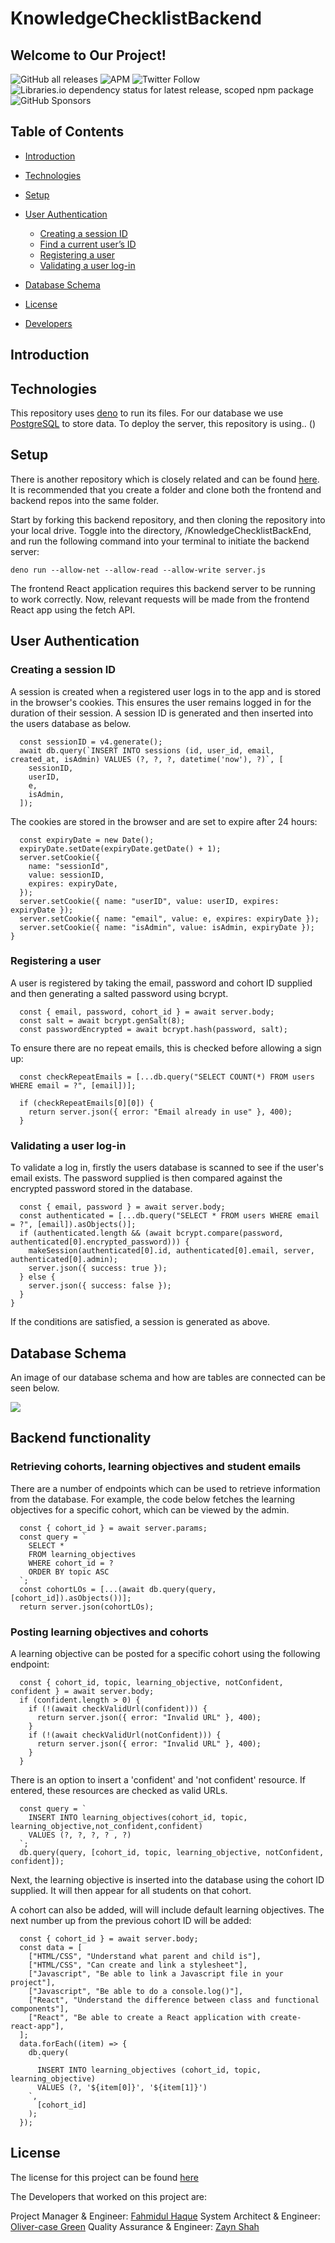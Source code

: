 # KnowledgeChecklistBackend

## Welcome to Our Project!

![GitHub all releases](https://img.shields.io/github/downloads/FahmidulHaquee/WorldBankFrontend/total?logo=GitHub)
![APM](https://img.shields.io/apm/l/npm)
![Twitter Follow](https://img.shields.io/twitter/follow/SigmaLabs?style=social)
![Libraries.io dependency status for latest release, scoped npm package](https://img.shields.io/librariesio/release/npm/@babel/core)
![GitHub Sponsors](https://img.shields.io/github/sponsors/FahmidulHaquee)

## Table of Contents

- [Introduction](#introduction)
- [Technologies](#technologies)
- [Setup](#Setup)
- [User Authentication](#user-authentication)

  - [Creating a session ID](#creating-a-session-id)
  - [Find a current user’s ID](#find-a-current-users-id)
  - [Registering a user](#registering-a-user)
  - [Validating a user log-in](#validating-a-user-log-in)

- [Database Schema](#database-schema)
- [License](#license)
- [Developers](#developers)

## Introduction

## Technologies

This repository uses [deno](https://deno.land/manual/getting_started/installation) to run its files.
For our database we use [PostgreSQL](https://www.postgresql.org/) to store data.
To deploy the server, this repository is using.. ()

## Setup

There is another repository which is closely related and can be found [here](https://github.com/olliecase-green/KnowledgeChecklistFrontend). It is recommended that you create a folder and clone both the frontend and backend repos into the same folder.

Start by forking this backend repository, and then cloning the repository into your local drive. Toggle into the directory, /KnowledgeChecklistBackEnd, and run the following command into your terminal to initiate the backend server:

```
deno run --allow-net --allow-read --allow-write server.js
```

The frontend React application requires this backend server to be running to work correctly. Now, relevant requests will be made from the frontend React app using the fetch API.

## User Authentication

### Creating a session ID

A session is created when a registered user logs in to the app and is stored in the browser's cookies. This ensures the user remains logged in for the duration of their session.
A session ID is generated and then inserted into the users database as below.

```
  const sessionID = v4.generate();
  await db.query(`INSERT INTO sessions (id, user_id, email, created_at, isAdmin) VALUES (?, ?, ?, datetime('now'), ?)`, [
    sessionID,
    userID,
    e,
    isAdmin,
  ]);
```

The cookies are stored in the browser and are set to expire after 24 hours:

```
  const expiryDate = new Date();
  expiryDate.setDate(expiryDate.getDate() + 1);
  server.setCookie({
    name: "sessionId",
    value: sessionID,
    expires: expiryDate,
  });
  server.setCookie({ name: "userID", value: userID, expires: expiryDate });
  server.setCookie({ name: "email", value: e, expires: expiryDate });
  server.setCookie({ name: "isAdmin", value: isAdmin, expiryDate });
}
```

### Registering a user

A user is registered by taking the email, password and cohort ID supplied and then generating a salted password using bcrypt.

```
  const { email, password, cohort_id } = await server.body;
  const salt = await bcrypt.genSalt(8);
  const passwordEncrypted = await bcrypt.hash(password, salt);
```

To ensure there are no repeat emails, this is checked before allowing a sign up:

```
  const checkRepeatEmails = [...db.query("SELECT COUNT(*) FROM users WHERE email = ?", [email])];

  if (checkRepeatEmails[0][0]) {
    return server.json({ error: "Email already in use" }, 400);
  }
```

### Validating a user log-in

To validate a log in, firstly the users database is scanned to see if the user's email exists. The password supplied is then compared against the encrypted password stored in the database.

```
  const { email, password } = await server.body;
  const authenticated = [...db.query("SELECT * FROM users WHERE email = ?", [email]).asObjects()];
  if (authenticated.length && (await bcrypt.compare(password, authenticated[0].encrypted_password))) {
    makeSession(authenticated[0].id, authenticated[0].email, server, authenticated[0].admin);
    server.json({ success: true });
  } else {
    server.json({ success: false });
  }
}
```

If the conditions are satisfied, a session is generated as above.

## Database Schema

An image of our database schema and how are tables are connected can be seen below.

<img src='./imgs/Schema-diagram.png'>

## Backend functionality

### Retrieving cohorts, learning objectives and student emails

There are a number of endpoints which can be used to retrieve information from the database. For example, the code below fetches the learning objectives for a specific cohort, which can be viewed by the admin.

```
  const { cohort_id } = await server.params;
  const query = `
    SELECT *
    FROM learning_objectives
    WHERE cohort_id = ?
    ORDER BY topic ASC
  `;
  const cohortLOs = [...(await db.query(query, [cohort_id]).asObjects())];
  return server.json(cohortLOs);
```

### Posting learning objectives and cohorts

A learning objective can be posted for a specific cohort using the following endpoint:

```
  const { cohort_id, topic, learning_objective, notConfident, confident } = await server.body;
  if (confident.length > 0) {
    if (!(await checkValidUrl(confident))) {
      return server.json({ error: "Invalid URL" }, 400);
    }
    if (!(await checkValidUrl(notConfident))) {
      return server.json({ error: "Invalid URL" }, 400);
    }
  }
```

There is an option to insert a 'confident' and 'not confident' resource. If entered, these resources are checked as valid URLs.

```
  const query = `
    INSERT INTO learning_objectives(cohort_id, topic, learning_objective,not_confident,confident)
    VALUES (?, ?, ?, ? , ?)
  `;
  db.query(query, [cohort_id, topic, learning_objective, notConfident, confident]);
```

Next, the learning objective is inserted into the database using the cohort ID supplied. It will then appear for all students on that cohort.

A cohort can also be added, will will include default learning objectives. The next number up from the previous cohort ID will be added:

```
  const { cohort_id } = await server.body;
  const data = [
    ["HTML/CSS", "Understand what parent and child is"],
    ["HTML/CSS", "Can create and link a stylesheet"],
    ["Javascript", "Be able to link a Javascript file in your project"],
    ["Javascript", "Be able to do a console.log()"],
    ["React", "Understand the difference between class and functional components"],
    ["React", "Be able to create a React application with create-react-app"],
  ];
  data.forEach((item) => {
    db.query(
      `
      INSERT INTO learning_objectives (cohort_id, topic, learning_objective)
      VALUES (?, '${item[0]}', '${item[1]}')
    `,
      [cohort_id]
    );
  });
```

## License

The license for this project can be found [here](license.md)

The Developers that worked on this project are:

Project Manager & Engineer: [Fahmidul Haque](https://github.com/FahmidulHaquee)
System Architect & Engineer: [Oliver-case Green](https://github.com/olliecase-green)
Quality Assurance & Engineer: [Zayn Shah](https://github.com/zaynshah)
